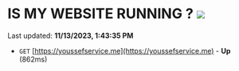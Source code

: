 # IS MY WEBSITE RUNNING ? [![](https://img.shields.io/static/v1?label=Sponsor&message=%E2%9D%A4&logo=GitHub&color=%23fe8e86)](https://github.com/sponsors/<username>)

Last updated: **11/13/2023, 1:43:35 PM**

- `GET` [https://youssefservice.me](https://youssefservice.me) - **Up** (862ms)
